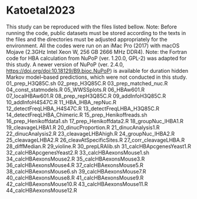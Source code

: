 # Katoetal2023

This study can be reproduced with the files listed bellow. Note: Before running the code, public datasets must be stored according to the texts in the files and the directories must be adjusted appropriately for the environment. All the codes were run on an iMac Pro (2017) with macOS Mojave (2.3GHz Intel Xeon W, 256 GB 2666 MHz DDR4). Note: the Fortran code for HBA calculation from NuPoP (ver. 1.20.0, GPL-2) was adapted for this study. A newer version of NuPoP (ver. 2.4.0, https://doi.org/doi:10.18129/B9.bioc.NuPoP) is available for duration hidden Markov model–based predictions, which were not conducted in this study.
01_prep_H3Q85C.sh
02_prep_H3Q85C.R
03_prep_matched_nuc.R
04_const_statmodels.R
05_WWSSplots.R
06_HBAw601.R
07_localHBAw601.R
08_prep_repH3Q85C.R
09_addInfoH3Q85C.R
10_addInfoH4S47C.R
11_HBA_lHBA_repNuc.R
12_detectFreqLHBA_H4S47C.R
13_detectFreqLHBA_H3Q85C.R
14_detectFreqLHBA_Chimeric.R
15_prep_Henikoffreads.sh
16_prep_Henikoffdata1.sh
17_prep_Henikoffdata2.R
18_groupNuc_lHBA1.R
19_cleavageLHBA1.R
20_dinucProportion.R
21_dinucAnalysis1.R
22_dinucAnalysis2.R
23_cleavageLHBAhigh.R
24_groupNuc_lHBA2.R
25_cleavageLHBA2.R
26_cleavAtSpecificSites.R
27_corr_cleavageLHBA.R
28_diffMedian.R
29_violine.R
30_prepLRAlib.sh
31_calcHBApcgenesYeast1.R
32_calcHBApcgenesYeast2.R
33_calcHBAexonsMouse1.sh
34_calcHBAexonsMouse2.R
35_calcHBAexonsMouse3.R
36_calcHBAexonsMouse4.R
37_calcHBAexonsMouse5.R
38_calcHBAexonsMouse6.sh
39_calcHBAexonsMouse7.R
40_calcHBAexonsMouse8.R
41_calcHBAexonsMouse9.R
42_calcHBAexonsMouse10.R
43_calcHBAexonsMouse11.R
44_calcHBAexonsMouse12.R
